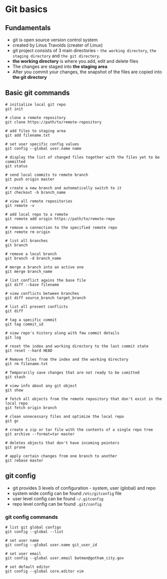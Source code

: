 # Git basics

## Fundamentals
* git is open source  version control system
* created by Linus Travolds (creater of Linux)
* git project consists of 3 main directories - `the working directory`, `the staging directory` and `the git directory`.
* **the working directory** is where you add, edit and delete files
* The changes are staged into **the staging area**
* After you commit your changes, the snapshot of the files are copied into **the git directory**

## Basic git commands

```
# initialize local git repo
git init

# clone a remote repository
git clone https://path/to/remote-repository

# add files to staging area
git add filename.txt

# set user specific config values
git config --global user.name name

# display the list of changed files together with the files yet to be committed
git status

# send local commits to remote branch
git push origin master

# create a new branch and automatically switch to it
git checkout -b branch_name

# view all remote repositories
git remote -v

# add local repo to a remote
git remote add origin https://path/to/remote-repo

# remove a connection to the specified remote repo
git remote rm origin

# list all branches
git branch

# remove a local branch
git branch -d branch_name

# merge a branch into an active one
git merge branch_name

# list conflict agains the base file
git diff --base filename

# view conflicts between branches
git diff source_branch target_branch

# list all present conflicts
git diff

# tag a specific commit
git tag commit_id

# view repo's history along with few commit details
git log

# reset the index and working directory to the last commit state
git reset --hard HEAD

# Remove files from the index and the working directory
git rm filename.txt

# Temporarily save changes that are not ready to be comitted
git stash

# view info about any git object
git show

# fetch all objects from the remote repository that don't exist in the local repo
git fetch origin branch

# clean unnecessary files and optimize the local repo
git gc

# create a zip or tar file with the contents of a single repo tree
git archive --format=tar master

# deletes objects that don't have incoming pointers
git prune

# apply certain changes from one branch to another
git rebase master

```

## git config

* git provides 3 levels of configuration - system, user (global) and repo
* system wide config can be found `/etc/gitconfig` file
* user level config can be found `~/.gitconfig`
* repo level config can be found `.git/config`

### git config commands

```
# list git global configs
git config --global --list

# set user name
git config --global user.name git_user_id

# set user email
git config --global user.email batman@gotham_city.gov

# set default editor
git config --global core.editor vim
```
